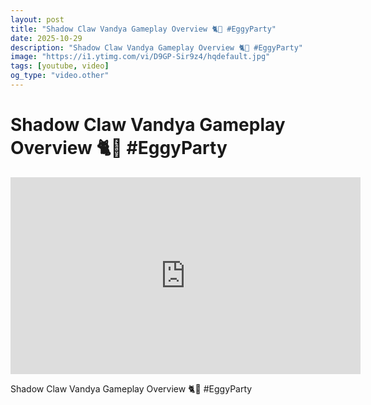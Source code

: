 ```yaml
---
layout: post
title: "Shadow Claw Vandya Gameplay Overview 🐈💖 #EggyParty"
date: 2025-10-29
description: "Shadow Claw Vandya Gameplay Overview 🐈💖 #EggyParty"
image: "https://i1.ytimg.com/vi/D9GP-Sir9z4/hqdefault.jpg"
tags: [youtube, video]
og_type: "video.other"
---
```


<script type="application/ld+json">
{
  "@context": "http://schema.org",
  "@type": "VideoObject",
  "name": "Shadow Claw Vandya Gameplay Overview \ud83d\udc08\ud83d\udc96 #EggyParty",
  "description": "Shadow Claw Vandya Gameplay Overview \ud83d\udc08\ud83d\udc96 #EggyParty",
  "thumbnailUrl": "https://i1.ytimg.com/vi/D9GP-Sir9z4/hqdefault.jpg",
  "uploadDate": "2025-10-29T12:00:35",
  "embedUrl": "https://www.youtube.com/embed/D9GP-Sir9z4",
  "publisher": {
    "@type": "Person",
    "name": "Celo Zaga"
  },
  "mainEntityOfPage": {
    "@type": "WebPage",
    "@id": "https://celozaga.github.io/2025/10/29/shadow-claw-vandya-gameplay-overview-\ud83d\udc08\ud83d\udc96-#eggyparty-D9GP-Sir9z4.html"
  },
  "duration": "PT0M0S"
}
</script>

<script type="application/ld+json">
{
  "@context": "http://schema.org",
  "@type": "BlogPosting",
  "headline": "Shadow Claw Vandya Gameplay Overview \ud83d\udc08\ud83d\udc96 #EggyParty",
  "image": "https://i1.ytimg.com/vi/D9GP-Sir9z4/hqdefault.jpg",
  "publisher": {
    "@type": "Person",
    "name": "Celo Zaga"
  },
  "url": "https://celozaga.github.io/2025/10/29/shadow-claw-vandya-gameplay-overview-\ud83d\udc08\ud83d\udc96-#eggyparty-D9GP-Sir9z4.html",
  "datePublished": "2025-10-29T12:00:35",
  "dateCreated": "2025-10-29T12:00:35",
  "dateModified": "2025-10-29T12:00:35",
  "description": "Shadow Claw Vandya Gameplay Overview \ud83d\udc08\ud83d\udc96 #EggyParty",
  "author": {
    "@type": "Person",
    "name": "Celo Zaga"
  },
  "mainEntityOfPage": {
    "@type": "WebPage",
    "@id": "https://celozaga.github.io/2025/10/29/shadow-claw-vandya-gameplay-overview-\ud83d\udc08\ud83d\udc96-#eggyparty-D9GP-Sir9z4.html"
  }
}
</script>

<h1 class="youtube-post-title">Shadow Claw Vandya Gameplay Overview 🐈💖 #EggyParty</h1>

<iframe width="560" height="315" src="https://www.youtube.com/embed/D9GP-Sir9z4" class="youtube-post-embed" frameborder="0" allowfullscreen></iframe>

<p class="youtube-post-description">Shadow Claw Vandya Gameplay Overview 🐈💖 #EggyParty</p>

